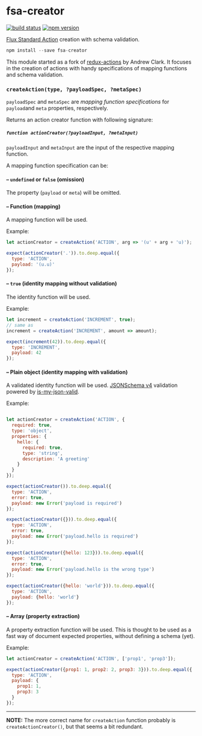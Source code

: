 fsa-creator
===========

[![build status](https://img.shields.io/travis/rstuven/fsa-creator/master.svg?style=flat-square)](https://travis-ci.org/rstuven/fsa-creator)
[![npm version](https://img.shields.io/npm/v/fsa-creator.svg?style=flat-square)](https://www.npmjs.com/package/fsa-creator)

[Flux Standard Action](https://github.com/acdlite/flux-standard-action) creation with schema validation.

```js
npm install --save fsa-creator
```

This module started as a fork of [redux-actions](https://github.com/acdlite/redux-actions) by Andrew Clark.
It focuses in the creation of actions with handy specifications of mapping functions and schema validation.

### `createAction(type, ?payloadSpec, ?metaSpec)`

`payloadSpec` and `metaSpec` are *mapping function specifications* for `payload`and `meta` properties, respectively.

Returns an action creator function with following signature:

##### `function actionCreator(?payloadInput, ?metaInput)`

`payloadInput` and `metaInput` are the input of the respective mapping function.

A mapping function specification can be:

#### – `undefined` or `false` (omission)

The property (`payload` or `meta`) will be omitted.

#### – Function (mapping)

A mapping function will be used.

Example:

```js
let actionCreator = createAction('ACTION', arg => '(u' + arg + 'u)');

expect(actionCreator('.')).to.deep.equal({
  type: 'ACTION',
  payload: '(u.u)'
});
```

#### – `true` (identity mapping without validation)

The identity function will be used.

Example:

```js
let increment = createAction('INCREMENT', true);
// same as
increment = createAction('INCREMENT', amount => amount);

expect(increment(42)).to.deep.equal({
  type: 'INCREMENT',
  payload: 42
});
```

#### – Plain object (identity mapping with validation)

A validated identity function will be used. [JSONSchema v4](http://json-schema.org/) validation powered by [is-my-json-valid](https://github.com/mafintosh/is-my-json-valid).

Example:

```js

let actionCreator = createAction('ACTION', {
  required: true,
  type: 'object',
  properties: {
    hello: {
      required: true,
      type: 'string',
      description: 'A greeting'
    }
  }
});

expect(actionCreator()).to.deep.equal({
  type: 'ACTION',
  error: true,
  payload: new Error('payload is required')
});

expect(actionCreator({})).to.deep.equal({
  type: 'ACTION',
  error: true,
  payload: new Error('payload.hello is required')
});

expect(actionCreator({hello: 123})).to.deep.equal({
  type: 'ACTION',
  error: true,
  payload: new Error('payload.hello is the wrong type')
});

expect(actionCreator({hello: 'world'})).to.deep.equal({
  type: 'ACTION',
  payload: {hello: 'world'}
});
```

#### – Array (property extraction)

A property extraction function will be used. This is thought to be used as a fast way of document expected properties, without defining a schema (yet).

Example:

```js
let actionCreator = createAction('ACTION', ['prop1', 'prop3']);

expect(actionCreator({prop1: 1, prop2: 2, prop3: 3})).to.deep.equal({
  type: 'ACTION',
  payload: {
    prop1: 1,
    prop3: 3
  }
});
```

---
**NOTE:** The more correct name for `createAction` function probably is `createActionCreator()`, but that seems a bit redundant.
